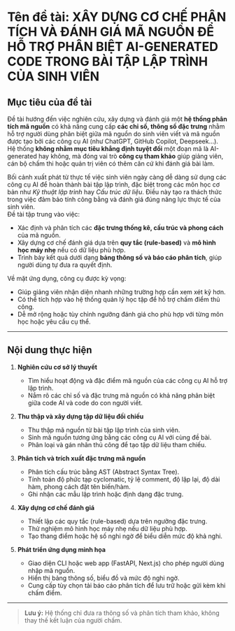 # Tên đề tài: XÂY DỰNG CƠ CHẾ PHÂN TÍCH VÀ ĐÁNH GIÁ MÃ NGUỒN ĐỂ HỖ TRỢ PHÂN BIỆT AI-GENERATED CODE TRONG BÀI TẬP LẬP TRÌNH CỦA SINH VIÊN

## **Mục tiêu của đề tài**

Đề tài hướng đến việc nghiên cứu, xây dựng và đánh giá một **hệ thống phân tích mã nguồn** có khả năng cung cấp **các chỉ số, thông số đặc trưng** nhằm hỗ trợ người dùng phân biệt giữa mã nguồn do sinh viên viết và mã nguồn được tạo bởi các công cụ AI (như ChatGPT, GitHub Copilot, Deepseek…).  
Hệ thống **không nhằm mục tiêu khẳng định tuyệt đối** một đoạn mã là AI-generated hay không, mà đóng vai trò **công cụ tham khảo** giúp giảng viên, cán bộ chấm thi hoặc quản trị viên có thêm căn cứ khi đánh giá bài làm.

Bối cảnh xuất phát từ thực tế việc sinh viên ngày càng dễ dàng sử dụng các công cụ AI để hoàn thành bài tập lập trình, đặc biệt trong các môn học cơ bản như _Kỹ thuật lập trình_ hay _Cấu trúc dữ liệu_. Điều này tạo ra thách thức trong việc đảm bảo tính công bằng và đánh giá đúng năng lực thực tế của sinh viên.  
Đề tài tập trung vào việc:

- Xác định và phân tích các **đặc trưng thống kê, cấu trúc và phong cách** của mã nguồn.
- Xây dựng cơ chế đánh giá dựa trên **quy tắc (rule-based)** và **mô hình học máy nhẹ** nếu có dữ liệu phù hợp.
- Trình bày kết quả dưới dạng **bảng thông số và báo cáo phân tích**, giúp người dùng tự đưa ra quyết định.

Về mặt ứng dụng, công cụ được kỳ vọng:

- Giúp giảng viên nhận diện nhanh những trường hợp cần xem xét kỹ hơn.
- Có thể tích hợp vào hệ thống quản lý học tập để hỗ trợ chấm điểm thủ công.
- Dễ mở rộng hoặc tùy chỉnh ngưỡng đánh giá cho phù hợp với từng môn học hoặc yêu cầu cụ thể.

---

## **Nội dung thực hiện**

1. **Nghiên cứu cơ sở lý thuyết**

   - Tìm hiểu hoạt động và đặc điểm mã nguồn của các công cụ AI hỗ trợ lập trình.
   - Nắm rõ các chỉ số và đặc trưng mã nguồn có khả năng phân biệt giữa code AI và code do con người viết.

2. **Thu thập và xây dựng tập dữ liệu đối chiếu**

   - Thu thập mã nguồn từ bài tập lập trình của sinh viên.
   - Sinh mã nguồn tương ứng bằng các công cụ AI với cùng đề bài.
   - Phân loại và gán nhãn thủ công để tạo tập dữ liệu tham chiếu.

3. **Phân tích và trích xuất đặc trưng mã nguồn**

   - Phân tích cấu trúc bằng AST (Abstract Syntax Tree).
   - Tính toán độ phức tạp cyclomatic, tỷ lệ comment, độ lặp lại, độ dài hàm, phong cách đặt tên biến/hàm.
   - Ghi nhận các mẫu lập trình hoặc định dạng đặc trưng.

4. **Xây dựng cơ chế đánh giá**

   - Thiết lập các quy tắc (rule-based) dựa trên ngưỡng đặc trưng.
   - Thử nghiệm mô hình học máy nhẹ nếu dữ liệu phù hợp.
   - Tạo thang điểm hoặc hệ số nghi ngờ để biểu diễn mức độ khả nghi.

5. **Phát triển ứng dụng minh họa**
   - Giao diện CLI hoặc web app (FastAPI, Next.js) cho phép người dùng nhập mã nguồn.
   - Hiển thị bảng thông số, biểu đồ và mức độ nghi ngờ.
   - Cung cấp tùy chọn tải báo cáo phân tích để lưu trữ hoặc gửi kèm khi chấm điểm.

---

> **Lưu ý:** Hệ thống chỉ đưa ra thông số và phân tích tham khảo, không thay thế kết luận của người chấm.
